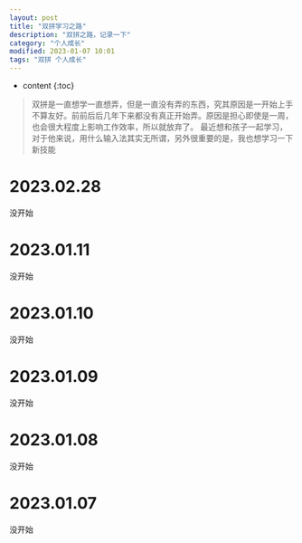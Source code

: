 ```yaml
---
layout: post
title: "双拼学习之路"
description: "双拼之路，记录一下"
category: "个人成长"
modified: 2023-01-07 10:01
tags: "双拼 个人成长"
---
```

* content
{:toc}

> 双拼是一直想学一直想弄，但是一直没有弄的东西，究其原因是一开始上手不算友好。前前后后几年下来都没有真正开始弄。原因是担心即使是一周，也会很大程度上影响工作效率，所以就放弃了。
最近想和孩子一起学习，对于他来说，用什么输入法其实无所谓，另外很重要的是，我也想学习一下新技能

<!-- more -->

# 2023.02.28
没开始

# 2023.01.11
没开始 

# 2023.01.10 
没开始

# 2023.01.09 
没开始

# 2023.01.08
没开始

# 2023.01.07 
没开始

